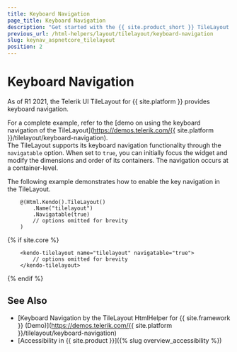 ```yaml
---
title: Keyboard Navigation
page_title: Keyboard Navigation
description: "Get started with the {{ site.product_short }} TileLayout by Telerik UI and learn about the accessibility support it provides through its keyboard navigation functionality."
previous_url: /html-helpers/layout/tilelayout/keyboard-navigation
slug: keynav_aspnetcore_tilelayout
position: 2
---
```


# Keyboard Navigation

As of R1 2021, the Telerik UI TileLayout for {{ site.platform }} provides keyboard navigation.

For a complete example, refer to the [demo on using the keyboard navigation of the TileLayout](https://demos.telerik.com/{{ site.platform }}/tilelayout/keyboard-navigation).  
The TileLayout supports its keyboard navigation functionality through the `navigatable` option. When set to `true`, you can initially focus the widget and modify the dimensions and order of its containers. The navigation occurs at a container-level.

The following example demonstrates how to enable the key navigation in the TileLayout.

```HtmlHelper
    @(Html.Kendo().TileLayout()
        .Name("tilelayout")
        .Navigatable(true)
        // options omitted for brevity
    )
```
{% if site.core %}
```TagHelper
    <kendo-tilelayout name="tilelayout" navigatable="true">
        // options omitted for brevity
    </kendo-tilelayout>
```
{% endif %}

## See Also

* [Keyboard Navigation by the TileLayout HtmlHelper for {{ site.framework }} (Demo)](https://demos.telerik.com/{{ site.platform }}/tilelayout/keyboard-navigation)
* [Accessibility in {{ site.product }}]({% slug overview_accessibility %})
